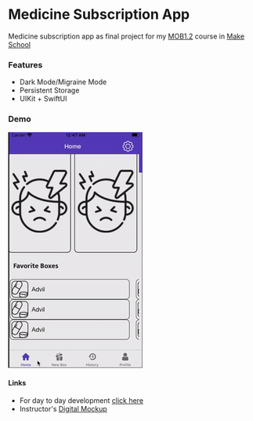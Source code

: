 # Medicine Subscription App
Medicine subscription app as final project for my [MOB1.2](https://make-school-courses.github.io/MOB-1.2-Introduction-to-iOS-Development/#/) course in [Make School](makeschool.com)

### Features
- Dark Mode/Migraine Mode
- Persistent Storage
- UIKit + SwiftUI

### Demo
<img src="https://github.com/SamuelFolledo/MOB1.2/blob/master/MobileClasswork/static/gif/day10demo.gif" width="274" height="480">

#### Links
- For day to day development [click here]()
- Instructor's [Digital Mockup](https://scene.zeplin.io/project/5e3b505d29276dd08ba41cc1)
